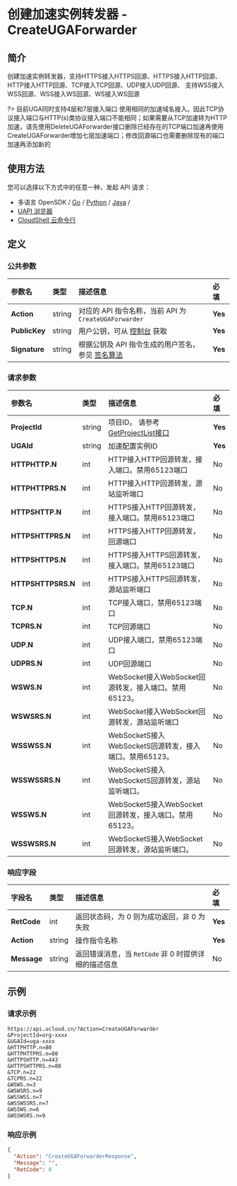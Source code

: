 # 创建加速实例转发器 - CreateUGAForwarder

## 简介

创建加速实例转发器，支持HTTPS接入HTTPS回源、HTTPS接入HTTP回源、HTTP接入HTTP回源、TCP接入TCP回源、UDP接入UDP回源、 支持WSS接入WSS回源、WSS接入WS回源、WS接入WS回源

?> 目前UGA同时支持4层和7层接入端口 使用相同的加速域名接入。因此TCP协议接入端口与HTTP(s)类协议接入端口不能相同；如果需要从TCP加速转为HTTP加速，请先使用DeleteUGAForwarder接口删除已经存在的TCP端口加速再使用CreateUGAForwarder增加七层加速端口；修改回源端口也需要删除现有的端口加速再添加新的




## 使用方法

您可以选择以下方式中的任意一种，发起 API 请求：
- 多语言 OpenSDK / [Go](https://github.com/ucloud/ucloud-sdk-go) / [Python](https://github.com/ucloud/ucloud-sdk-python3) / [Java](https://github.com/ucloud/ucloud-sdk-java) /
- [UAPI 浏览器](https://console.ucloud.cn/uapi/detail?id=CreateUGAForwarder)
- [CloudShell 云命令行](https://shell.ucloud.cn/)


## 定义

### 公共参数

| 参数名 | 类型 | 描述信息 | 必填 |
|:---|:---|:---|:---|
| **Action**     | string  | 对应的 API 指令名称，当前 API 为 `CreateUGAForwarder`                        | **Yes** |
| **PublicKey**  | string  | 用户公钥，可从 [控制台](https://console.ucloud.cn/uapi/apikey) 获取                                             | **Yes** |
| **Signature**  | string  | 根据公钥及 API 指令生成的用户签名，参见 [签名算法](api/summary/signature.md)  | **Yes** |

### 请求参数

| 参数名 | 类型 | 描述信息 | 必填 |
|:---|:---|:---|:---|
| **ProjectId** | string | 项目ID。 请参考[GetProjectList接口](https://docs.ucloud.cn/api/summary/get_project_list) |**Yes**|
| **UGAId** | string | 加速配置实例ID |**Yes**|
| **HTTPHTTP.N** | int | HTTP接入HTTP回源转发，接入端口。禁用65123端口 |No|
| **HTTPHTTPRS.N** | int | HTTP接入HTTP回源转发，源站监听端口 |No|
| **HTTPSHTTP.N** | int | HTTPS接入HTTP回源转发，接入端口。禁用65123端口 |No|
| **HTTPSHTTPRS.N** | int | HTTPS接入HTTP回源转发，回源端口 |No|
| **HTTPSHTTPS.N** | int | HTTPS接入HTTPS回源转发，接入端口。禁用65123端口 |No|
| **HTTPSHTTPSRS.N** | int | HTTPS接入HTTPS回源转发，源站监听端口 |No|
| **TCP.N** | int | TCP接入端口，禁用65123端口 |No|
| **TCPRS.N** | int | TCP回源端口 |No|
| **UDP.N** | int | UDP接入端口，禁用65123端口 |No|
| **UDPRS.N** | int | UDP回源端口 |No|
| **WSWS.N** | int | WebSocket接入WebSocket回源转发，接入端口。禁用65123。 |No|
| **WSWSRS.N** | int | WebSocket接入WebSocket回源转发，源站监听端口 |No|
| **WSSWSS.N** | int | WebSocketS接入WebSocketS回源转发，接入端口。禁用65123。 |No|
| **WSSWSSRS.N** | int | WebSocketS接入WebSocketS回源转发，源站监听端口。 |No|
| **WSSWS.N** | int | WebSocketS接入WebSocket回源转发，接入端口。禁用65123。 |No|
| **WSSWSRS.N** | int | WebSocketS接入WebSocket回源转发，源站监听端口。 |No|

### 响应字段

| 字段名 | 类型 | 描述信息 | 必填 |
|:---|:---|:---|:---|
| **RetCode** | int | 返回状态码，为 0 则为成功返回，非 0 为失败 |**Yes**|
| **Action** | string | 操作指令名称 |**Yes**|
| **Message** | string | 返回错误消息，当 `RetCode` 非 0 时提供详细的描述信息 |No|




## 示例

### 请求示例
    
```
https://api.ucloud.cn/?Action=CreateUGAForwarder
&ProjectId=org-xxxx
&UGAId=uga-xxxx
&HTTPHTTP.n=80
&HTTPHTTPRS.n=80
&HTTPSHTTP.n=443
&HTTPSHTTPRS.n=80
&TCP.n=22
&TCPRS.n=22
&WSWS.n=3
&WSWSRS.n=9
&WSSWSS.n=7
&WSSWSSRS.n=7
&WSSWS.n=6
&WSSWSRS.n=9
```

### 响应示例
    
```json
{
  "Action": "CreateUGAForwarderResponse",
  "Message": "",
  "RetCode": 0
}
```





